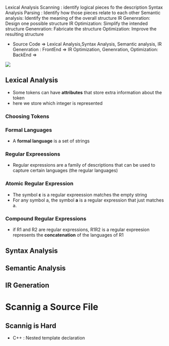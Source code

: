 
Lexical Analysis Scanning : identify logical pieces fo the description
Syntax Analysis Parsing : Identify how those pieces relate to each other
Semantic analysis: Identify the meaning of the overall structure
IR Genenration: Design one possible structure
IR Optimization: Simplify the intended structure
Genenration: Fabricate the structure
Optimization: Improve the resulting structure

* Source Code => Lexical Analysis,Syntax Analysis, Semantic analysis, IR Genenration : FrontEnd => IR Optimization, Genenration, Optimization: BackEnd => 

![](https://i.imgur.com/tbiZVxF.png)

## Lexical Analysis
* Some tokens can have **attributes** that store extra information about the token
* here we store which integer is represented

### Choosing Tokens

### Formal Languages
- A **formal language** is a set of strings

### Regular Expreessions
* Regular expressions are a family of descriptions that can be used to capture certain languages (the regular languages)

### Atomic Regular Expression
- The symbol **ε** is a regular expreession matches the empty string
- For any symbol a, the symbol **a** is a regular expression that just matches a.

### Compound Regular Expressions
- if R1 and R2 are regular expressions, R1R2 is a regular expreesion represents the **concatenation** of the languages of R1 

## Syntax Analysis

## Semantic Analysis

## IR Generation


# Scannig a Source File


## Scannig is Hard
* C++ : Nested template declaration